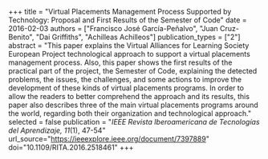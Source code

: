 +++
title = "Virtual Placements Management Process Supported by Technology: Proposal and First Results of the Semester of Code"
date = 2016-02-03
authors = ["Francisco José García-Peñalvo", "Juan Cruz-Benito", "Dai Griffiths", "Achilleas Achilleos"]
publication_types = ["2"]
abstract = "This paper explains the Virtual Alliances for Learning Society European Project technological approach to support a virtual placements management process. Also, this paper shows the first results of the practical part of the project, the Semester of Code, explaining the detected problems, the issues, the challenges, and some actions to improve the development of these kinds of virtual placements programs. In order to allow the readers to better comprehend the approach and its results, this paper also describes three of the main virtual placements programs around the world, regarding both their organization and technological approach."
selected = false
publication = "*IEEE Revista Iberoamericana de Tecnologías del Aprendizaje, 11*(1), 47-54"
url_source="https://ieeexplore.ieee.org/document/7397889"
doi="10.1109/RITA.2016.2518461"
+++

